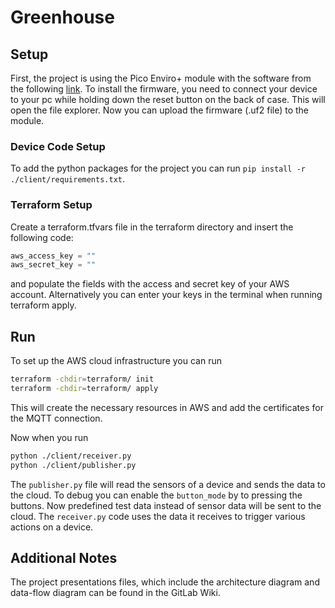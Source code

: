 # Greenhouse

## Setup
First, the project is using the Pico Enviro+ module with the software from the following [link](https://gitlab.mi.hdm-stuttgart.de/iotee/firmware/-/packages).
To install the firmware, you need to connect your device to your pc while holding down the reset button on the back of case. This will open the file explorer. Now you can upload the firmware (.uf2 file) to the module.

### Device Code Setup
To add the python packages for the project you can run `pip install -r ./client/requirements.txt`.

### Terraform Setup
Create a terraform.tfvars file in the terraform directory and insert the following code:
```terraform    
aws_access_key = ""
aws_secret_key = ""
```
and populate the fields with the access and secret key of your AWS account.
Alternatively you can enter your keys in the terminal when running terraform apply.

## Run
To set up the AWS cloud infrastructure you can run 
```bash
terraform -chdir=terraform/ init
terraform -chdir=terraform/ apply
```
This will create the necessary resources in AWS and add the certificates for the MQTT connection.

Now when you run 
```bash
python ./client/receiver.py
python ./client/publisher.py
```
The `publisher.py` file will read the sensors of a device and sends the data to the cloud. To debug you can enable the `button_mode` by to pressing the buttons. Now predefined test data instead of sensor data will be sent to the cloud.
The `receiver.py` code uses the data it receives to trigger various actions on a device.

## Additional Notes
The project presentations files, which include the architecture diagram and data-flow diagram can be found in the GitLab Wiki.
